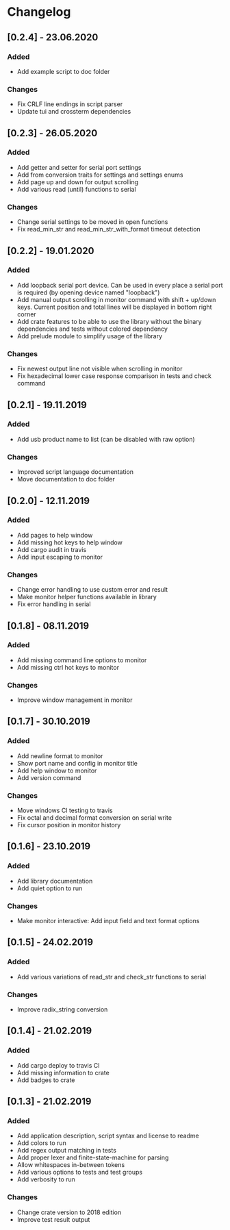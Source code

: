 # Changelog

## [0.2.4] - 23.06.2020

### Added
- Add example script to doc folder

### Changes
- Fix CRLF line endings in script parser
- Update tui and crossterm dependencies

## [0.2.3] - 26.05.2020

### Added
- Add getter and setter for serial port settings
- Add from conversion traits for settings and settings enums
- Add page up and down for output scrolling
- Add various read (until) functions to serial

### Changes
- Change serial settings to be moved in open functions
- Fix read_min_str and read_min_str_with_format timeout detection

## [0.2.2] - 19.01.2020

### Added
- Add loopback serial port device. Can be used in every place a serial port is required (by opening device named "loopback")
- Add manual output scrolling in monitor command with shift + up/down keys. Current position and total lines will be displayed in bottom right corner
- Add crate features to be able to use the library without the binary dependencies and tests without colored dependency
- Add prelude module to simplify usage of the library

### Changes
- Fix newest output line not visible when scrolling in monitor
- Fix hexadecimal lower case response comparison in tests and check command

## [0.2.1] - 19.11.2019

### Added
- Add usb product name to list (can be disabled with raw option)

### Changes
- Improved script language documentation
- Move documentation to doc folder

## [0.2.0] - 12.11.2019

### Added
- Add pages to help window
- Add missing hot keys to help window
- Add cargo audit in travis
- Add input escaping to monitor

### Changes
- Change error handling to use custom error and result
- Make monitor helper functions available in library
- Fix error handling in serial

## [0.1.8] - 08.11.2019

### Added
- Add missing command line options to monitor
- Add missing ctrl hot keys to monitor

### Changes
- Improve window management in monitor

## [0.1.7] - 30.10.2019

### Added
- Add newline format to monitor
- Show port name and config in monitor title
- Add help window to monitor
- Add version command

### Changes
- Move windows CI testing to travis
- Fix octal and decimal format conversion on serial write
- Fix cursor position in monitor history

## [0.1.6] - 23.10.2019

### Added
- Add library documentation
- Add quiet option to run

### Changes
- Make monitor interactive: Add input field and text format options

## [0.1.5] - 24.02.2019

### Added
- Add various variations of read_str and check_str functions to serial

### Changes
- Improve radix_string conversion

## [0.1.4] - 21.02.2019

### Added
- Add cargo deploy to travis CI
- Add missing information to crate
- Add badges to crate

## [0.1.3] - 21.02.2019

### Added
- Add application description, script syntax and license to readme
- Add colors to run
- Add regex output matching in tests
- Add proper lexer and finite-state-machine for parsing
- Allow whitespaces in-between tokens
- Add various options to tests and test groups
- Add verbosity to run

### Changes
- Change crate version to 2018 edition
- Improve test result output
